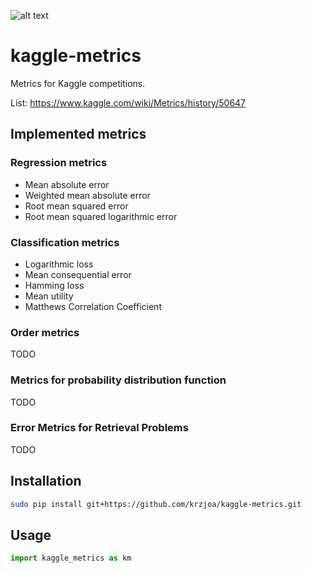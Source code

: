 [km]: https://raw.githubusercontent.com/krzjoa/kaggle-metrics/master/km50.png "kaggle-metrics logo" 

![alt text][km]  

# kaggle-metrics


Metrics for Kaggle competitions.

List: https://www.kaggle.com/wiki/Metrics/history/50647

## Implemented metrics

### Regression metrics

* Mean absolute error
* Weighted mean absolute error
* Root mean squared error
* Root mean squared logarithmic error

### Classification metrics

* Logarithmic loss
* Mean consequential error
* Hamming loss
* Mean utility
* Matthews Correlation Coefficient

### Order metrics
TODO

### Metrics for probability distribution function
TODO

### Error Metrics for Retrieval Problems
TODO

## Installation
```bash
sudo pip install git+https://github.com/krzjoa/kaggle-metrics.git
```
## Usage
```python
import kaggle_metrics as km


```


